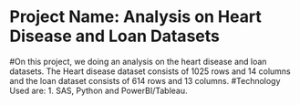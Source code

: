 # Project Name: Analysis on Heart Disease and Loan Datasets
#On this project, we doing an analysis on the heart disease and loan datasets. The Heart disease dataset consists of 1025 rows and 14 columns and the loan dataset consists of 614 rows and 13 columns. 
#Technology Used are: 1. SAS, Python and PowerBI/Tableau.
